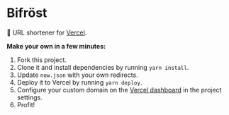 # Bifröst
🌉 URL shortener for [Vercel](https://vercel.com).

**Make your own in a few minutes:**

1. Fork this project.
1. Clone it and install dependencies by running `yarn install`.
1. Update `now.json` with your own redirects.
1. Deploy it to Vercel by running `yarn deploy`.
1. Configure your custom domain on the [Vercel dashboard](https://vercel.com/dashboard) in the project settings.
1. Profit!
